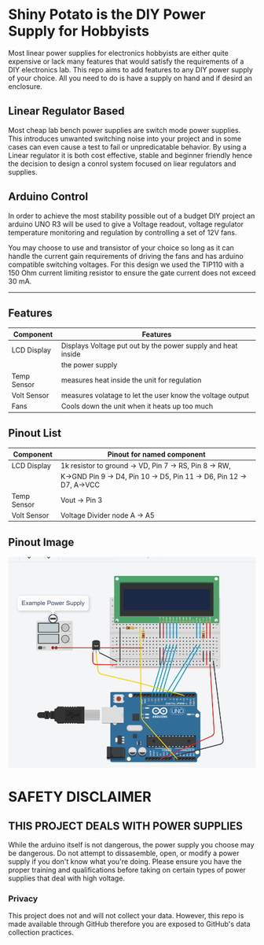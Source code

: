 # Shiny Potato is the DIY Power Supply for Hobbyists #

Most linear power supplies for electronics hobbyists are either quite expensive or lack many features that would satisfy the requirements of a DIY electronics lab. This repo aims to add features to any DIY power supply of your choice. All you need to do is have a supply on hand and if desird an enclosure.

## Linear Regulator Based ##

Most cheap lab bench power supplies are switch mode power supplies. This introduces unwanted switching noise into your project and in some cases can even cause a test to fail or unpredicatable behavior. 
By using a Linear regulator it is both cost effective, stable and beginner friendly hence the decision to design a conrol system focused on liear regulators and supplies.

## Arduino Control ##

In order to achieve the most stability possible out of a budget DIY project an arduino UNO R3 will be used to give a Voltage readout, voltage regulator temperature monitoring and regulation by controlling a set of 12V fans.

You may choose to use and transistor of your choice so long as it can handle the current gain requirements of driving the fans and has arduino compatible switching voltages. For this design we used the TIP110 with a 150 Ohm current limiting resistor to ensure the gate current does not exceed 30 mA.

_______________________________________________________________

## Features ##

| Component   | Features                      		                           |
| ----------- | -------------------------------------------------------------- |
| LCD Display | Displays Voltage put out by the power supply and heat inside   |
|             | the power supply                                               | 
| Temp Sensor | measures heat inside the unit for regulation                   | 
| Volt Sensor | measures volatage to let the user know the voltage output      | 
| Fans        | Cools down the unit when it heats up too much                  | 

## Pinout List ##
| Component   | Pinout for named component			                           |
| ----------- | -------------------------------------------------------------- |
| LCD Display | 1k resistor to ground → VD, Pin 7 → RS, Pin 8 → RW,			   |
|             | K→GND Pin 9 → D4, Pin 10 → D5, Pin 11 → D6, Pin 12 → D7, A→VCC | 
| Temp Sensor | Vout → Pin 3                                                   | 
| Volt Sensor | Voltage Divider node A → A5                                    | 

## Pinout Image ##
![Local Image](Docs/CircuitExamplePSR.png)

# SAFETY DISCLAIMER #

## THIS PROJECT DEALS WITH POWER SUPPLIES ##

While the arduino itself is not dangerous, the power supply you choose may be dangerous. Do not attempt to dissasemble, open, or modify a power supply if you don't know what you're doing. Please ensure you have the proper training and qualifications before taking on certain types of power supplies that deal with high voltage. 

### Privacy ###

This project does not and will not collect your data. However, this repo is made available through GitHub therefore you are exposed to GitHub's data collection practices. 
